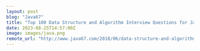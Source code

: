 ```yaml
---
layout: post
blog: "Java67"
title: "Top 100 Data Structure and Algorithm Interview Questions for Java Programmers"
date: 2023-08-25T14:57:00Z
image: images/java.png
remote_url: "http://www.java67.com/2018/06/data-structure-and-algorithm-interview-questions-programmers.html"
---
```

